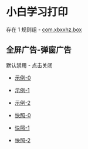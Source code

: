# 小白学习打印

存在 1 规则组 - [com.xbxxhz.box](/src/apps/com.xbxxhz.box.ts)

## 全屏广告-弹窗广告

默认禁用 - 点击关闭

- [示例-0](https://m.gkd.li/57941037/9137cb2d-fb8d-4782-b3c9-88b89b79c8a0)
- [示例-1](https://m.gkd.li/57941037/1fa3e6e6-ce24-42a6-a4af-911eed7392e1)
- [示例-2](https://m.gkd.li/57941037/b0c3be3a-64a7-477e-a022-8a503ebd2cf6)

- [快照-0](https://i.gkd.li/i/14433386)
- [快照-1](https://i.gkd.li/i/14459191)
- [快照-2](https://i.gkd.li/i/14741407)
